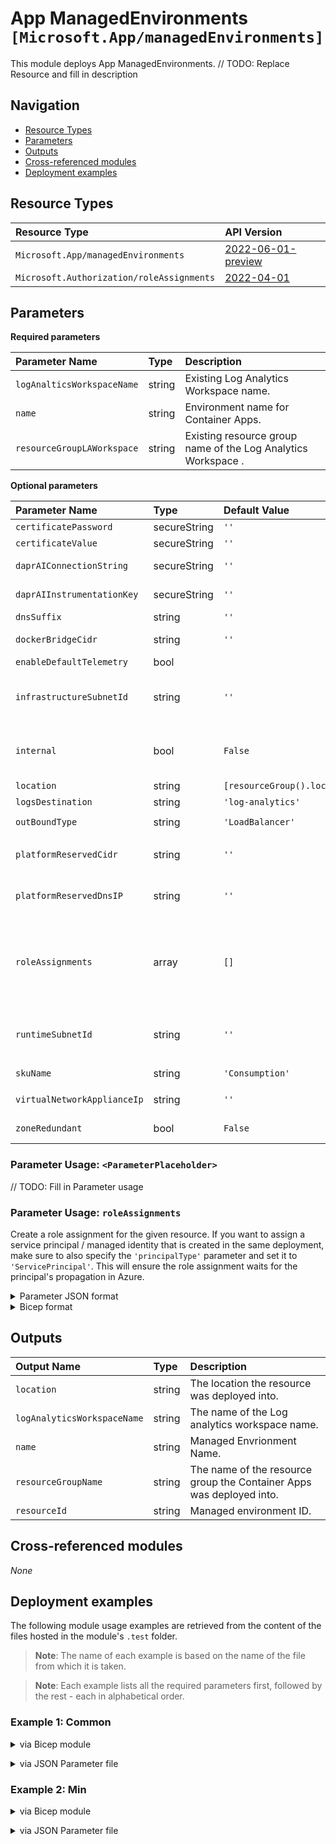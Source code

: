# App ManagedEnvironments `[Microsoft.App/managedEnvironments]`

This module deploys App ManagedEnvironments.
// TODO: Replace Resource and fill in description

## Navigation

- [Resource Types](#Resource-Types)
- [Parameters](#Parameters)
- [Outputs](#Outputs)
- [Cross-referenced modules](#Cross-referenced-modules)
- [Deployment examples](#Deployment-examples)

## Resource Types

| Resource Type | API Version |
| :-- | :-- |
| `Microsoft.App/managedEnvironments` | [2022-06-01-preview](https://docs.microsoft.com/en-us/azure/templates/Microsoft.App/2022-06-01-preview/managedEnvironments) |
| `Microsoft.Authorization/roleAssignments` | [2022-04-01](https://docs.microsoft.com/en-us/azure/templates/Microsoft.Authorization/2022-04-01/roleAssignments) |

## Parameters

**Required parameters**

| Parameter Name | Type | Description |
| :-- | :-- | :-- |
| `logAnalticsWorkspaceName` | string | Existing Log Analytics Workspace name. |
| `name` | string | Environment name for Container Apps. |
| `resourceGroupLAWorkspace` | string | Existing resource group name of the Log Analytics Workspace . |

**Optional parameters**

| Parameter Name | Type | Default Value | Allowed Values | Description |
| :-- | :-- | :-- | :-- | :-- |
| `certificatePassword` | secureString | `''` |  | Certificate password. |
| `certificateValue` | secureString | `''` |  | Certificate value for this. |
| `daprAIConnectionString` | secureString | `''` |  | Application Insights connection string used by Dapr to export Service to Service communication telemetry. |
| `daprAIInstrumentationKey` | secureString | `''` |  | Azure Monitor instrumentation key used by Dapr to export Service to Service communication telemetry. |
| `dnsSuffix` | string | `''` |  | Dns suffix for the environment domain. |
| `dockerBridgeCidr` | string | `''` |  | CIDR notation IP range assigned to the Docker bridge, network. Must not overlap with any other provided IP ranges. |
| `enableDefaultTelemetry` | bool |  |  | Enable telemetry via a Globally Unique Identifier (GUID). |
| `infrastructureSubnetId` | string | `''` |  | Resource ID of a subnet for infrastructure components. This subnet must be in the same VNET as the subnet defined in runtimeSubnetId. Must not overlap with any other provided IP ranges. |
| `internal` | bool | `False` |  | Boolean indicating the environment only has an internal load balancer. These environments do not have a public static IP resource. They must provide runtimeSubnetId and infrastructureSubnetId if enabling this property. |
| `location` | string | `[resourceGroup().location]` |  | Location for all Resources. |
| `logsDestination` | string | `'log-analytics'` |  | Logs destination. |
| `outBoundType` | string | `'LoadBalancer'` | `[LoadBalancer, UserDefinedRouting]` | Outbound type for the cluster. |
| `platformReservedCidr` | string | `''` |  | IP range in CIDR notation that can be reserved for environment infrastructure IP addresses. Must not overlap with any other provided IP ranges. |
| `platformReservedDnsIP` | string | `''` |  | An IP address from the IP range defined by platformReservedCidr that will be reserved for the internal DNS server. |
| `roleAssignments` | array | `[]` |  | Array of role assignment objects that contain the 'roleDefinitionIdOrName' and 'principalId' to define RBAC role assignments on this resource. In the roleDefinitionIdOrName attribute, you can provide either the display name of the role definition, or its fully qualified ID in the following format: '/providers/Microsoft.Authorization/roleDefinitions/c2f4ef07-c644-48eb-af81-4b1b4947fb11'. |
| `runtimeSubnetId` | string | `''` |  | Resource ID of a subnet that Container App containers are injected into. This subnet must be in the same VNET as the subnet defined in infrastructureSubnetId. Must not overlap with any other provided IP ranges. |
| `skuName` | string | `'Consumption'` | `[Consumption, Premium]` | Managed environment Sku. |
| `virtualNetworkApplianceIp` | string | `''` |  | Virtual Appliance IP used as the Egress controller for the Environment. |
| `zoneRedundant` | bool | `False` |  | Whether or not this Managed Environment is zone-redundant. |


### Parameter Usage: `<ParameterPlaceholder>`

// TODO: Fill in Parameter usage

### Parameter Usage: `roleAssignments`

Create a role assignment for the given resource. If you want to assign a service principal / managed identity that is created in the same deployment, make sure to also specify the `'principalType'` parameter and set it to `'ServicePrincipal'`. This will ensure the role assignment waits for the principal's propagation in Azure.

<details>

<summary>Parameter JSON format</summary>

```json
"roleAssignments": {
    "value": [
        {
            "roleDefinitionIdOrName": "Reader",
            "description": "Reader Role Assignment",
            "principalIds": [
                "12345678-1234-1234-1234-123456789012", // object 1
                "78945612-1234-1234-1234-123456789012" // object 2
            ]
        },
        {
            "roleDefinitionIdOrName": "/providers/Microsoft.Authorization/roleDefinitions/c2f4ef07-c644-48eb-af81-4b1b4947fb11",
            "principalIds": [
                "12345678-1234-1234-1234-123456789012" // object 1
            ],
            "principalType": "ServicePrincipal"
        }
    ]
}
```

</details>

<details>

<summary>Bicep format</summary>

```bicep
roleAssignments: [
    {
        roleDefinitionIdOrName: 'Reader'
        description: 'Reader Role Assignment'
        principalIds: [
            '12345678-1234-1234-1234-123456789012' // object 1
            '78945612-1234-1234-1234-123456789012' // object 2
        ]
    }
    {
        roleDefinitionIdOrName: '/providers/Microsoft.Authorization/roleDefinitions/c2f4ef07-c644-48eb-af81-4b1b4947fb11'
        principalIds: [
            '12345678-1234-1234-1234-123456789012' // object 1
        ]
        principalType: 'ServicePrincipal'
    }
]
```

</details>
<p>

## Outputs

| Output Name | Type | Description |
| :-- | :-- | :-- |
| `location` | string | The location the resource was deployed into. |
| `logAnalyticsWorkspaceName` | string | The name of the Log analytics workspace name. |
| `name` | string | Managed Envrionment Name. |
| `resourceGroupName` | string | The name of the resource group the Container Apps was deployed into. |
| `resourceId` | string | Managed environment ID. |

## Cross-referenced modules

_None_

## Deployment examples

The following module usage examples are retrieved from the content of the files hosted in the module's `.test` folder.
   >**Note**: The name of each example is based on the name of the file from which it is taken.

   >**Note**: Each example lists all the required parameters first, followed by the rest - each in alphabetical order.

<h3>Example 1: Common</h3>

<details>

<summary>via Bicep module</summary>

```bicep
module managedEnvironments './Microsoft.App/managedEnvironments/deploy.bicep' = {
  name: '${uniqueString(deployment().name, location)}-test-mcappcom'
  params: {
    // Required parameters
    enableDefaultTelemetry: '<enableDefaultTelemetry>'
    logAnalticsWorkspaceName: '<logAnalticsWorkspaceName>'
    name: 'dep-<<namePrefix>>-menv-mcappcom001'
    resourceGroupLAWorkspace: '<resourceGroupLAWorkspace>'
    // Non-required parameters
    infrastructureSubnetId: '<infrastructureSubnetId>'
    location: '<location>'
    skuName: 'Consumption'
  }
}
```

</details>
<p>

<details>

<summary>via JSON Parameter file</summary>

```json
{
  "$schema": "https://schema.management.azure.com/schemas/2019-04-01/deploymentParameters.json#",
  "contentVersion": "1.0.0.0",
  "parameters": {
    // Required parameters
    "enableDefaultTelemetry": {
      "value": "<enableDefaultTelemetry>"
    },
    "logAnalticsWorkspaceName": {
      "value": "<logAnalticsWorkspaceName>"
    },
    "name": {
      "value": "dep-<<namePrefix>>-menv-mcappcom001"
    },
    "resourceGroupLAWorkspace": {
      "value": "<resourceGroupLAWorkspace>"
    },
    // Non-required parameters
    "infrastructureSubnetId": {
      "value": "<infrastructureSubnetId>"
    },
    "location": {
      "value": "<location>"
    },
    "skuName": {
      "value": "Consumption"
    }
  }
}
```

</details>
<p>

<h3>Example 2: Min</h3>

<details>

<summary>via Bicep module</summary>

```bicep
module managedEnvironments './Microsoft.App/managedEnvironments/deploy.bicep' = {
  name: '${uniqueString(deployment().name, location)}-test-mcappmin'
  params: {
    // Required parameters
    enableDefaultTelemetry: '<enableDefaultTelemetry>'
    logAnalticsWorkspaceName: '<logAnalticsWorkspaceName>'
    name: '<<namePrefix>>--menv-mcappmin001'
    resourceGroupLAWorkspace: '<resourceGroupLAWorkspace>'
    // Non-required parameters
    location: '<location>'
    skuName: 'Consumption'
  }
}
```

</details>
<p>

<details>

<summary>via JSON Parameter file</summary>

```json
{
  "$schema": "https://schema.management.azure.com/schemas/2019-04-01/deploymentParameters.json#",
  "contentVersion": "1.0.0.0",
  "parameters": {
    // Required parameters
    "enableDefaultTelemetry": {
      "value": "<enableDefaultTelemetry>"
    },
    "logAnalticsWorkspaceName": {
      "value": "<logAnalticsWorkspaceName>"
    },
    "name": {
      "value": "<<namePrefix>>--menv-mcappmin001"
    },
    "resourceGroupLAWorkspace": {
      "value": "<resourceGroupLAWorkspace>"
    },
    // Non-required parameters
    "location": {
      "value": "<location>"
    },
    "skuName": {
      "value": "Consumption"
    }
  }
}
```

</details>
<p>
